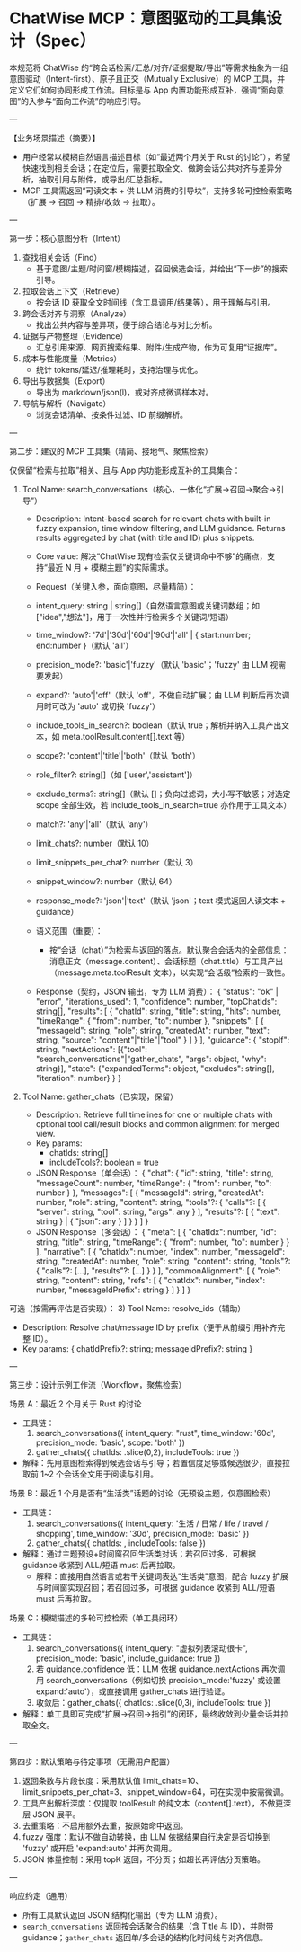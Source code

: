 # ChatWise MCP：意图驱动的工具集设计（Spec）

本规范将 ChatWise 的“跨会话检索/汇总/对齐/证据提取/导出”等需求抽象为一组意图驱动（Intent-first）、原子且正交（Mutually Exclusive）的 MCP 工具，并定义它们如何协同形成工作流。目标是与 App 内置功能形成互补，强调“面向意图”的入参与“面向工作流”的响应引导。

—

【业务场景描述（摘要）】
- 用户经常以模糊自然语言描述目标（如“最近两个月关于 Rust 的讨论”），希望快速找到相关会话；在定位后，需要拉取全文、做跨会话公共对齐与差异分析，抽取引用与附件，或导出/汇总指标。
- MCP 工具需返回“可读文本 + 供 LLM 消费的引导块”，支持多轮可控检索策略（扩展 → 召回 → 精排/收敛 → 拉取）。

—

第一步：核心意图分析（Intent）
1) 查找相关会话（Find）
   - 基于意图/主题/时间窗/模糊描述，召回候选会话，并给出“下一步”的搜索引导。
2) 拉取会话上下文（Retrieve）
   - 按会话 ID 获取全文时间线（含工具调用/结果等），用于理解与引用。
3) 跨会话对齐与洞察（Analyze）
   - 找出公共内容与差异项，便于综合结论与对比分析。
4) 证据与产物整理（Evidence）
   - 汇总引用来源、网页搜索结果、附件/生成产物，作为可复用“证据库”。
5) 成本与性能度量（Metrics）
   - 统计 tokens/延迟/推理耗时，支持治理与优化。
6) 导出与数据集（Export）
   - 导出为 markdown/json(l)，或对齐成微调样本对。
7) 导航与解析（Navigate）
   - 浏览会话清单、按条件过滤、ID 前缀解析。

—

第二步：建议的 MCP 工具集（精简、接地气、聚焦检索）

仅保留“检索与拉取”相关、且与 App 内功能形成互补的工具集合：

1) Tool Name: search_conversations（核心，一体化“扩展→召回→聚合→引导”）
   - Description: Intent-based search for relevant chats with built-in fuzzy expansion, time window filtering, and LLM guidance. Returns results aggregated by chat (with title and ID) plus snippets.
   - Core value: 解决“ChatWise 现有检索仅关键词命中不够”的痛点，支持“最近 N 月 + 模糊主题”的实际需求。
   - Request（关键入参，面向意图，尽量精简）：
    - intent_query: string | string[]（自然语言意图或关键词数组；如 ["idea","想法"]，用于一次性并行检索多个关键词/短语）
     - time_window?: '7d'|'30d'|'60d'|'90d'|'all' | { start:number; end:number }（默认 'all'）
     - precision_mode?: 'basic'|'fuzzy'（默认 'basic'；'fuzzy' 由 LLM 视需要发起）
     - expand?: 'auto'|'off'（默认 'off'，不做自动扩展；由 LLM 判断后再次调用时可改为 'auto' 或切换 'fuzzy'）
     - include_tools_in_search?: boolean（默认 true；解析并纳入工具产出文本，如 meta.toolResult.content[].text 等）
     - scope?: 'content'|'title'|'both'（默认 'both'）
     - role_filter?: string[]（如 ['user','assistant']）
     - exclude_terms?: string[]（默认 []；负向过滤词，大小写不敏感；对选定 scope 全部生效，若 include_tools_in_search=true 亦作用于工具文本）
     - match?: 'any'|'all'（默认 'any'）
     - limit_chats?: number（默认 10）
     - limit_snippets_per_chat?: number（默认 3）
     - snippet_window?: number（默认 64）
     - response_mode?: 'json'|'text'（默认 'json'；text 模式返回人读文本 + guidance）
   - 语义范围（重要）：
     - 按“会话（chat）”为检索与返回的落点。默认聚合会话内的全部信息：消息正文（message.content）、会话标题（chat.title）与工具产出（message.meta.toolResult 文本），以实现“会话级”检索的一致性。

   - Response（契约，JSON 输出，专为 LLM 消费）：
     {
       "status": "ok" | "error",
        "iterations_used": 1,
        "confidence": number,
        "topChatIds": string[],
        "results": [
         {
           "chatId": string,
           "title": string,
           "hits": number,
           "timeRange": { "from": number, "to": number },
           "snippets": [
             { "messageId": string, "role": string, "createdAt": number, "text": string, "source": "content"|"title"|"tool" }
           ]
         }
       ],
         "guidance": {
           "stopIf": string,
           "nextActions": [{"tool": "search_conversations"|"gather_chats", "args": object, "why": string}],
           "state": {"expandedTerms": object, "excludes": string[], "iteration": number}
         }
     }

2) Tool Name: gather_chats（已实现，保留）
   - Description: Retrieve full timelines for one or multiple chats with optional tool call/result blocks and common alignment for merged view.
   - Key params:
     - chatIds: string[]
     - includeTools?: boolean = true
   - JSON Response（单会话）：
     {
       "chat": { "id": string, "title": string, "messageCount": number, "timeRange": { "from": number, "to": number } },
       "messages": [
         {
           "messageId": string,
           "createdAt": number,
           "role": string,
           "content": string,
           "tools"?: {
             "calls"?: [ { "server": string, "tool": string, "args": any } ],
             "results"?: [ { "text": string } | { "json": any } ]
           }
         }
       ]
     }
   - JSON Response（多会话）：
     {
       "meta": [ { "chatIdx": number, "id": string, "title": string, "timeRange": { "from": number, "to": number } } ],
       "narrative": [
         { "chatIdx": number, "index": number, "messageId": string, "createdAt": number, "role": string, "content": string,
           "tools"?: { "calls"?: [...], "results"?: [...] } }
       ],
       "commonAlignment": [
         { "role": string, "content": string, "refs": [ { "chatIdx": number, "index": number, "messageIdPrefix": string } ] }
       ]
     }

可选（按需再评估是否实现）：
3) Tool Name: resolve_ids（辅助）
   - Description: Resolve chat/message ID by prefix（便于从前缀引用补齐完整 ID）。
   - Key params: { chatIdPrefix?: string; messageIdPrefix?: string }

—

第三步：设计示例工作流（Workflow，聚焦检索）

场景 A：最近 2 个月关于 Rust 的讨论
- 工具链：
  1) search_conversations({ intent_query: "rust", time_window: '60d', precision_mode: 'basic', scope: 'both' })
  2) gather_chats({ chatIds: <topChatIds>.slice(0,2), includeTools: true })
- 解释：先用意图检索得到候选会话与引导；若置信度足够或候选很少，直接拉取前 1~2 个会话全文用于阅读与引用。

场景 B：最近 1 个月是否有“生活类”话题的讨论（无预设主题，仅意图检索）
- 工具链：
  1) search_conversations({ intent_query: '生活 / 日常 / life / travel / shopping', time_window: '30d', precision_mode: 'basic' })
  2) gather_chats({ chatIds: <topChatIds>, includeTools: false })
- 解释：通过主题预设+时间窗召回生活类对话；若召回过多，可根据 guidance 收紧到 ALL/短语 must 后再拉取。
  - 解释：直接用自然语言或若干关键词表达“生活类”意图，配合 fuzzy 扩展与时间窗实现召回；若召回过多，可根据 guidance 收紧到 ALL/短语 must 后再拉取。

场景 C：模糊描述的多轮可控检索（单工具闭环）
- 工具链：
  1) search_conversations({ intent_query: "虚拟列表滚动很卡", precision_mode: 'basic', include_guidance: true })
  2) 若 guidance.confidence 低：LLM 依据 guidance.nextActions 再次调用 search_conversations（例如切换 precision_mode:'fuzzy' 或设置 expand:'auto'），或直接调用 gather_chats 进行验证。
  3) 收敛后：gather_chats({ chatIds: <topChatIds>.slice(0,3), includeTools: true })
- 解释：单工具即可完成“扩展→召回→指引”的闭环，最终收敛到少量会话并拉取全文。

—

第四步：默认策略与待定事项（无需用户配置）
1) 返回条数与片段长度：采用默认值 limit_chats=10、limit_snippets_per_chat=3、snippet_window=64，可在实现中按需微调。
2) 工具产出解析深度：仅提取 toolResult 的纯文本（content[].text），不做更深层 JSON 展平。
3) 去重策略：不启用额外去重，按原始命中返回。
4) fuzzy 强度：默认不做自动转换，由 LLM 依据结果自行决定是否切换到 'fuzzy' 或开启 'expand:auto' 并再次调用。
5) JSON 体量控制：采用 topK 返回，不分页；如超长再评估分页策略。

—

响应约定（通用）
- 所有工具默认返回 JSON 结构化输出（专为 LLM 消费）。
- `search_conversations` 返回按会话聚合的结果（含 Title 与 ID），并附带 guidance；`gather_chats` 返回单/多会话的结构化时间线与对齐信息。
